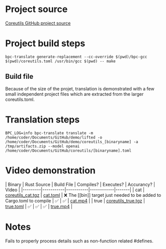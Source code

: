 # Project source

[Coreutils GitHub project source](http://git.savannah.gnu.org/gitweb/?p=coreutils.git)


# Project build steps

```
bpc-translate generate-replacement --cc-override $(pwd)/bpc-gcc $(pwd)/coreutils.toml /usr/bin/gcc $(pwd) -- make
```


## Build file

Because of the size of the projet, translation is demonstrated with a few small independent project files which are extracted from the larger coreutils.toml.

# Translation steps

```
BPC_LOG=info bpc-translate translate -m /home/coder/Documents/GitHub/demo/lifted -o /home/coder/Documents/GitHub/demo/coreutils_[binaryname] -a /tmp/artifacts.zip --model openai /home/coder/Documents/GitHub/coreutils/[binaryname].toml
```

# Video demonstration

| Binary  | Rust Source | Build File | Compiles? | Executes? | Accurancy? | Video |
|---------|-----------|-----------|------------|-------|
| cat  | [coreutils_cat.tgz](cat/coreutils_cat.tgz) | [cat.toml](cat/cat.toml) | ❌  The [[bin]] target just needed to be added to Cargo.toml to compile | ✅    |  ✅   |  [cat.mp4](cat/cat.mp4) |
| true  | [coreutils_true.tgz](true/coreutils_true.tgz) | [true.toml](true/true.toml) |   ✅  | ✅    |  ✅   |  [true.mp4](true/true.mp4) |

# Notes

Fails to properly process details such as non-function related #defines.   
